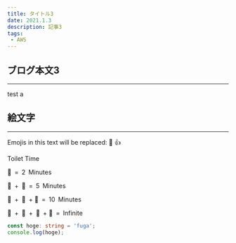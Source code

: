 ```yaml
---
title: タイトル3
date: 2021.1.3
description: 記事3
tags:
 - AWS
---
```

## ブログ本文3
---
test
a
## 絵文字
---
Emojis in this text will be replaced: :dog: :+1:

Toilet Time

:toilet: = 2 Minutes

:toilet: + :iphone: = 5 Minutes

:toilet: + :iphone: + ⁣:signal_strength: = 10 Minutes

:toilet: + :iphone: + :signal_strength: + :battery: = Infinite 

```ts:hoge.ts
const hoge: string = 'fuga';
console.log(hoge);
```